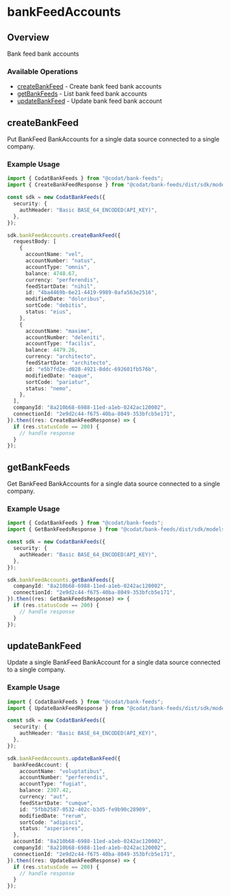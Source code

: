 # bankFeedAccounts

## Overview

Bank feed bank accounts

### Available Operations

* [createBankFeed](#createbankfeed) - Create bank feed bank accounts
* [getBankFeeds](#getbankfeeds) - List bank feed bank accounts
* [updateBankFeed](#updatebankfeed) - Update bank feed bank account

## createBankFeed

Put BankFeed BankAccounts for a single data source connected to a single company.

### Example Usage

```typescript
import { CodatBankFeeds } from "@codat/bank-feeds";
import { CreateBankFeedResponse } from "@codat/bank-feeds/dist/sdk/models/operations";

const sdk = new CodatBankFeeds({
  security: {
    authHeader: "Basic BASE_64_ENCODED(API_KEY)",
  },
});

sdk.bankFeedAccounts.createBankFeed({
  requestBody: [
    {
      accountName: "vel",
      accountNumber: "natus",
      accountType: "omnis",
      balance: 4748.67,
      currency: "perferendis",
      feedStartDate: "nihil",
      id: "4ba4469b-6e21-4419-9989-0afa563e2516",
      modifiedDate: "doloribus",
      sortCode: "debitis",
      status: "eius",
    },
    {
      accountName: "maxime",
      accountNumber: "deleniti",
      accountType: "facilis",
      balance: 4479.26,
      currency: "architecto",
      feedStartDate: "architecto",
      id: "e5b7fd2e-d028-4921-8ddc-692601fb576b",
      modifiedDate: "eaque",
      sortCode: "pariatur",
      status: "nemo",
    },
  ],
  companyId: "8a210b68-6988-11ed-a1eb-0242ac120002",
  connectionId: "2e9d2c44-f675-40ba-8049-353bfcb5e171",
}).then((res: CreateBankFeedResponse) => {
  if (res.statusCode == 200) {
    // handle response
  }
});
```

## getBankFeeds

Get BankFeed BankAccounts for a single data source connected to a single company.

### Example Usage

```typescript
import { CodatBankFeeds } from "@codat/bank-feeds";
import { GetBankFeedsResponse } from "@codat/bank-feeds/dist/sdk/models/operations";

const sdk = new CodatBankFeeds({
  security: {
    authHeader: "Basic BASE_64_ENCODED(API_KEY)",
  },
});

sdk.bankFeedAccounts.getBankFeeds({
  companyId: "8a210b68-6988-11ed-a1eb-0242ac120002",
  connectionId: "2e9d2c44-f675-40ba-8049-353bfcb5e171",
}).then((res: GetBankFeedsResponse) => {
  if (res.statusCode == 200) {
    // handle response
  }
});
```

## updateBankFeed

Update a single BankFeed BankAccount for a single data source connected to a single company.

### Example Usage

```typescript
import { CodatBankFeeds } from "@codat/bank-feeds";
import { UpdateBankFeedResponse } from "@codat/bank-feeds/dist/sdk/models/operations";

const sdk = new CodatBankFeeds({
  security: {
    authHeader: "Basic BASE_64_ENCODED(API_KEY)",
  },
});

sdk.bankFeedAccounts.updateBankFeed({
  bankFeedAccount: {
    accountName: "voluptatibus",
    accountNumber: "perferendis",
    accountType: "fugiat",
    balance: 2307.42,
    currency: "aut",
    feedStartDate: "cumque",
    id: "5fbb2587-0532-402c-b3d5-fe9b90c28909",
    modifiedDate: "rerum",
    sortCode: "adipisci",
    status: "asperiores",
  },
  accountId: "8a210b68-6988-11ed-a1eb-0242ac120002",
  companyId: "8a210b68-6988-11ed-a1eb-0242ac120002",
  connectionId: "2e9d2c44-f675-40ba-8049-353bfcb5e171",
}).then((res: UpdateBankFeedResponse) => {
  if (res.statusCode == 200) {
    // handle response
  }
});
```
